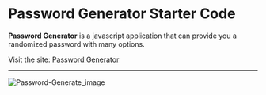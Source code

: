 # Password Generator Starter Code

**Password Generator** is a javascript application that can provide you a randomized password with many options.

 Visit the site: [Password Generator](https://sammylwolfson.github.io/password-generator/)
  _____________________________________________________________________

![Password-Generate_image](https://user-images.githubusercontent.com/87670761/160347629-66caf6ef-fba8-4571-a5df-8fe0a5ccac31.png)
